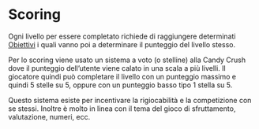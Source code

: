 # Scoring

Ogni livello per essere completato richiede di raggiungere determinati [Obiettivi](Obiettivi%204771be93317544b99e502516a9d35211.md) i quali vanno poi a determinare il punteggio del livello stesso. 

Per lo scoring viene usato un sistema a voto (o stelline) alla Candy Crush dove il punteggio dell’utente viene calato in una scala a più livelli. Il giocatore quindi può completare il livello con un punteggio massimo e quindi 5 stelle su 5, oppure con un punteggio basso tipo 1 stella su 5.

Questo sistema esiste per incentivare la rigiocabilità e la competizione con se stessi. Inoltre è molto in linea con il tema del gioco di sfruttamento, valutazione, numeri, ecc.
